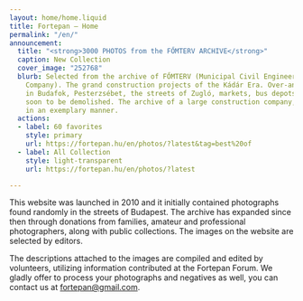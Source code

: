```yaml
---
layout: home/home.liquid
title: Fortepan — Home
permalink: "/en/"
announcement:
  title: "<strong>3000 PHOTOS from the FŐMTERV ARCHIVE</strong>"
  caption: New Collection
  cover_image: "252768"
  blurb: Selected from the archive of FŐMTERV (Municipal Civil Engineering Design
    Company). The grand construction projects of the Kádár Era. Over-and underpasses
    in Budafok, Pesterzsébet, the streets of Zugló, markets, bus depots and blocs
    soon to be demolished. The archive of a large construction company, preserved
    in an exemplary manner.
  actions:
  - label: 60 favorites
    style: primary
    url: https://fortepan.hu/en/photos/?latest&tag=best%20of
  - label: All Collection
    style: light-transparent
    url: https://fortepan.hu/en/photos/?latest

---
```

This website was launched in 2010 and it initially contained photographs found randomly in the streets of Budapest. The archive has expanded since then through donations from families, amateur and professional photographers, along with public collections. The images on the website are selected by editors.

The descriptions attached to the images are compiled and edited by volunteers, utilizing information contributed at the Fortepan Forum. We gladly offer to process your photographs and negatives as well, you can contact us at [fortepan@gmail.com](mailto:fortepan@gmail.com).